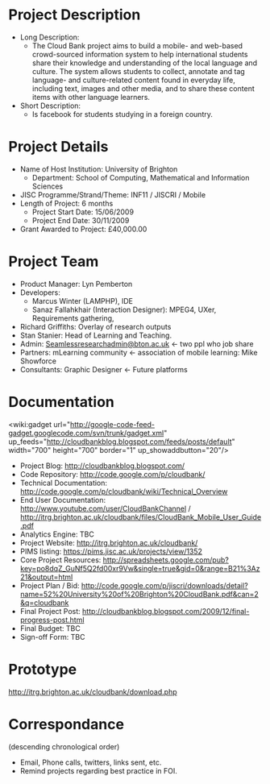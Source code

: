 # Project Description #
  * Long Description:
    * The Cloud Bank project aims to build a mobile- and web-based crowd-sourced information system to help international students share their knowledge and understanding of the local language and culture. The system allows students to collect, annotate and tag language- and culture-related content found in everyday life, including text, images and other media, and to share these content items with other language learners.
  * Short Description:
    * Is facebook for students studying in a foreign country.

# Project Details #

  * Name of Host Institution: University of Brighton
    * Department: School of Computing, Mathematical and Information Sciences
  * JISC Programme/Strand/Theme: INF11 / JISCRI / Mobile
  * Length of Project: 6 months
    * Project Start Date: 15/06/2009
    * Project End Date: 30/11/2009
  * Grant Awarded to Project: £40,000.00

# Project Team #
  * Product Manager: Lyn Pemberton
  * Developers:
    * Marcus Winter (LAMPHP), IDE
    * Sanaz Fallahkhair (Interaction Designer): MPEG4, UXer, Requirements gathering,
  * Richard Griffiths: Overlay of research outputs
  * Stan Stanier: Head of Learning and Teaching.
  * Admin: Seamlessresearchadmin@bton.ac.uk <- two ppl who job share
  * Partners: mLearning community <- association of mobile learning: Mike Showforce
  * Consultants: Graphic Designer <- Future platforms

# Documentation #
<wiki:gadget url="http://google-code-feed-gadget.googlecode.com/svn/trunk/gadget.xml" up\_feeds="http://cloudbankblog.blogspot.com/feeds/posts/default" width="700" height="700" border="1" up\_showaddbutton="20"/>

  * Project Blog: http://cloudbankblog.blogspot.com/
  * Code Repository: http://code.google.com/p/cloudbank/
  * Technical Documentation: http://code.google.com/p/cloudbank/wiki/Technical_Overview
  * End User Documentation: http://www.youtube.com/user/CloudBankChannel / http://itrg.brighton.ac.uk/cloudbank/files/CloudBank_Mobile_User_Guide.pdf
  * Analytics Engine: TBC
  * Project Website: http://itrg.brighton.ac.uk/cloudbank/
  * PIMS listing: https://pims.jisc.ac.uk/projects/view/1352
  * Core Project Resources: http://spreadsheets.google.com/pub?key=po8dqZ_GuNf5Q2fd00xr9Vw&single=true&gid=0&range=B21%3Az21&output=html
  * Project Plan / Bid: http://code.google.com/p/jiscri/downloads/detail?name=52%20University%20of%20Brighton%20CloudBank.pdf&can=2&q=cloudbank
  * Final Project Post: http://cloudbankblog.blogspot.com/2009/12/final-progress-post.html
  * Final Budget: TBC
  * Sign-off Form: TBC

# Prototype #

http://itrg.brighton.ac.uk/cloudbank/download.php

# Correspondance #
(descending chronological order)
  * Email, Phone calls, twitters, links sent, etc.
  * Remind projects regarding best practice in FOI.